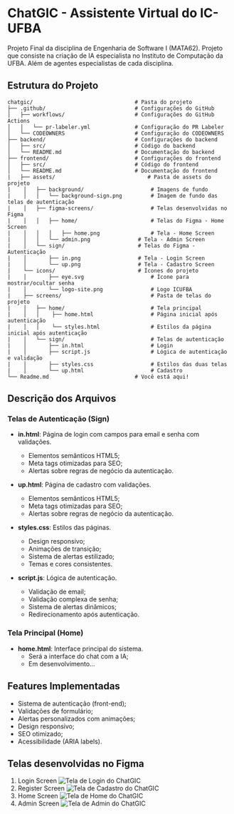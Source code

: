 # ChatGIC - Assistente Virtual do IC-UFBA

Projeto Final da disciplina de Engenharia de Software I (MATA62). Projeto que consiste na criação de IA especialista no Instituto de Computação da UFBA. Além de agentes especialistas de cada disciplina.

## Estrutura do Projeto

```
chatgic/                                # Pasta do projeto
├── .github/                            # Configurações do GitHub
│   ├── workflows/                      # Configurações do GitHub Actions
│   │   └── pr-labeler.yml              # Configuração do PR Labeler
│   └── CODEOWNERS                      # Configuração do CODEOWNERS
├── backend/                            # Configurações do backend
│   ├── src/                            # Código do backend
│   └── README.md                       # Documentação do backend
├── frontend/                           # Configurações do frontend
│   ├── src/                            # Código do frontend
│   └── README.md                       # Documentação do frontend
|   ├── assets/                             # Pasta de assets do projeto
|    │   ├── background/                     # Imagens de fundo
|    │   │   └── background-sign.png         # Imagem de fundo das telas de autenticação
|    │   ├── figma-screens/                  # Telas desenvolvidas no Figma
|    │   │   ├── home/                       # Telas do Figma - Home Screen
|    │   │   │   ├── home.png                # Tela - Home Screen
|    │   │   └── admin.png               # Tela - Admin Screen
|    │   └── sign/                       # Telas do Figma - Autenticação
|    │       ├── in.png                  # Tela - Login Screen
|    │       └── up.png                  # Tela - Cadastro Screen
|    └── icons/                          # Ícones do projeto
|    │       ├── eye.svg                     # Ícone para mostrar/ocultar senha
|    │       └── logo-site.png               # Logo ICUFBA
|    ├── screens/                            # Pasta de telas do projeto
|    │   ├── home/                           # Tela principal
|    │   │    ├── home.html                  # Página inicial após autenticação
|    │   │    └── styles.html                # Estilos da página inicial após autenticação
|    │   └── sign/                           # Telas de autenticação
|    │       ├── in.html                     # Login
|    │       ├── script.js                   # Lógica de autenticação e validação
|    │       ├── styles.css                  # Estilos das duas telas
|    │       └── up.html                     # Cadastro
└── Readme.md                           # Você está aqui!
```

## Descrição dos Arquivos

### Telas de Autenticação (Sign)

- **in.html**: Página de login com campos para email e senha com validações.

  - Elementos semânticos HTML5;
  - Meta tags otimizadas para SEO;
  - Alertas sobre regras de negócio da autenticação.

- **up.html**: Página de cadastro com validações.

  - Elementos semânticos HTML5;
  - Meta tags otimizadas para SEO;
  - Alertas sobre regras de negócio da autenticação.

- **styles.css**: Estilos das páginas.

  - Design responsivo;
  - Animações de transição;
  - Sistema de alertas estilizado;
  - Temas e cores consistentes.

- **script.js**: Lógica de autenticação.
  - Validação de email;
  - Validação complexa de senha;
  - Sistema de alertas dinâmicos;
  - Redirecionamento após autenticação.

### Tela Principal (Home)

- **home.html**: Interface principal do sistema.
  - Será a interface do chat com a IA;
  - Em desenvolvimento...

## Features Implementadas

- Sistema de autenticação (front-end);
- Validações de formulário;
- Alertas personalizados com animações;
- Design responsivo;
- SEO otimizado;
- Acessibilidade (ARIA labels).

## Telas desenvolvidas no Figma

1. Login Screen
   ![Tela de Login do ChatGIC](./assets/figma-screens/sign/in.png)
2. Register Screen
   ![Tela de Cadastro do ChatGIC](./assets/figma-screens/sign/up.png)
3. Home Screen
   ![Tela de Home do ChatGIC](./assets/figma-screens/home/home.png)
4. Admin Screen
   ![Tela de Admin do ChatGIC](./assets/figma-screens/home/admin.png)
